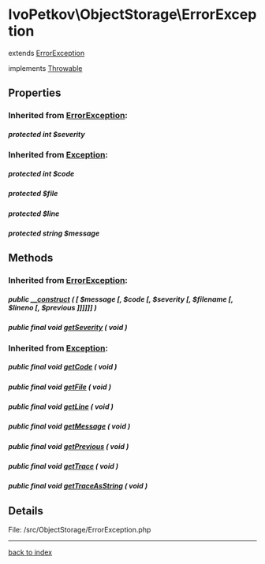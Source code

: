 # IvoPetkov\ObjectStorage\ErrorException

extends [ErrorException](http://php.net/manual/en/class.errorexception.php)

implements [Throwable](http://php.net/manual/en/class.throwable.php)

## Properties

### Inherited from [ErrorException](http://php.net/manual/en/class.errorexception.php):

##### protected int $severity

### Inherited from [Exception](http://php.net/manual/en/class.exception.php):

##### protected int $code

##### protected  $file

##### protected  $line

##### protected string $message

## Methods

### Inherited from [ErrorException](http://php.net/manual/en/class.errorexception.php):

##### public [__construct](http://php.net/manual/en/errorexception.__construct.php) ( [  $message [,  $code [,  $severity [,  $filename [,  $lineno [,  $previous ]]]]]] )

##### public final void [getSeverity](http://php.net/manual/en/errorexception.getseverity.php) ( void )

### Inherited from [Exception](http://php.net/manual/en/class.exception.php):

##### public final void [getCode](http://php.net/manual/en/exception.getcode.php) ( void )

##### public final void [getFile](http://php.net/manual/en/exception.getfile.php) ( void )

##### public final void [getLine](http://php.net/manual/en/exception.getline.php) ( void )

##### public final void [getMessage](http://php.net/manual/en/exception.getmessage.php) ( void )

##### public final void [getPrevious](http://php.net/manual/en/exception.getprevious.php) ( void )

##### public final void [getTrace](http://php.net/manual/en/exception.gettrace.php) ( void )

##### public final void [getTraceAsString](http://php.net/manual/en/exception.gettraceasstring.php) ( void )

## Details

File: /src/ObjectStorage/ErrorException.php

---

[back to index](index.md)


